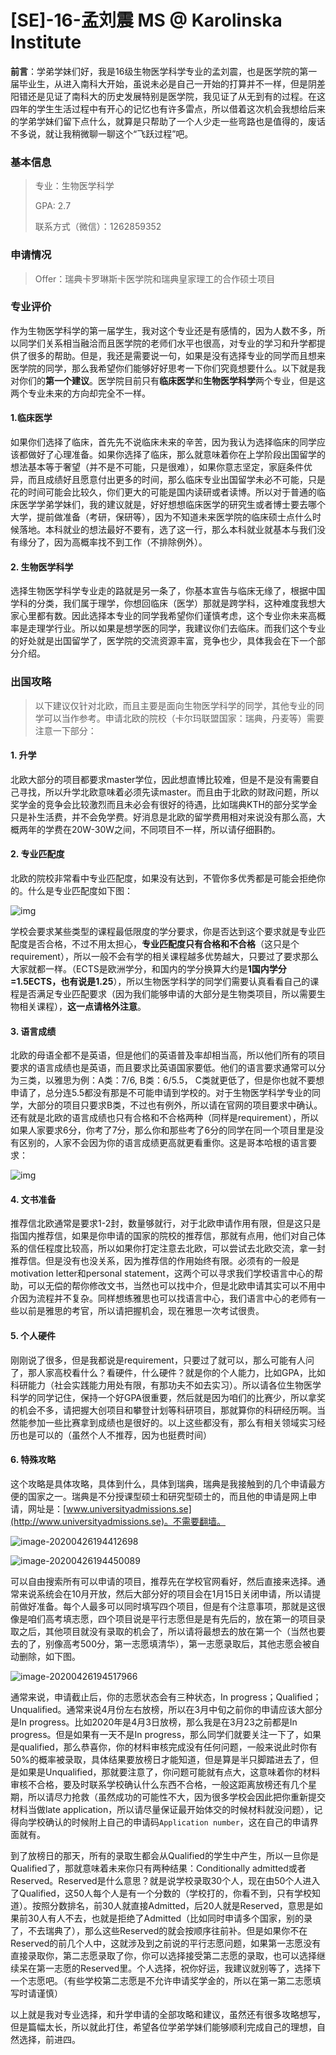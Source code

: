 # [SE]-16-孟刘震 MS @ Karolinska Institute

**前言**：学弟学妹们好，我是16级生物医学科学专业的孟刘震，也是医学院的第一届毕业生，从进入南科大开始，虽说未必是自己一开始的打算并不一样，但是阴差阳错还是见证了南科大的历史发展特别是医学院，我见证了从无到有的过程。在这四年的学生生活过程中有开心的记忆也有许多雷点，所以借着这次机会我想给后来的学弟学妹们留下点什么，就算是只帮助了一个人少走一些弯路也是值得的，废话不多说，就让我稍微聊一聊这个“飞跃过程”吧。

### 基本信息

> 专业：生物医学科学
>
> GPA: 2.7
>
> 联系方式（微信）：1262859352

### 申请情况

> Offer：瑞典卡罗琳斯卡医学院和瑞典皇家理工的合作硕士项目

### 专业评价
作为生物医学科学的第一届学生，我对这个专业还是有感情的，因为人数不多，所以同学们关系相当融洽而且医学院的老师们水平也很高，对专业的学习和升学都提供了很多的帮助。但是，我还是需要说一句，如果是没有选择专业的同学而且想来医学院的同学，那么我希望你们能够好好思考一下你们究竟想要什么。以下就是我对你们的**第一个建议**。医学院目前只有**临床医学**和**生物医学科学**两个专业，但是这两个专业未来的方向却完全不一样。

#### 1.临床医学
如果你们选择了临床，首先先不说临床未来的辛苦，因为我认为选择临床的同学应该都做好了心理准备。如果你选择了临床，那么就意味着你在上学阶段出国留学的想法基本等于奢望（并不是不可能，只是很难），如果你意志坚定，家庭条件优异，而且成绩好且愿意付出更多的时间，那么临床专业出国留学未必不可能，只是花的时间可能会比较久，你们更大的可能是国内读研或者读博。所以对于普通的临床医学学弟学妹们，我的建议就是，好好想想临床医学的研究生或者博士要去哪个大学，提前做准备（考研，保研等），因为不知道未来医学院的临床硕士点什么时候落地。本科就业的想法最好不要有，选了这一行，那么本科就业就基本与我们没有缘分了，因为高概率找不到工作（不排除例外）。

#### 2. 生物医学科学
选择生物医学科学专业走的路就是另一条了，你基本宣告与临床无缘了，根据中国学科的分类，我们属于理学，你想回临床（医学）那就是跨学科，这种难度我想大家心里都有数。因此选择本专业的同学我希望你们谨慎考虑，这个专业你未来高概率是走理学行业。所以如果是想学医的同学，我建议你们去临床。而我们这个专业的好处就是出国留学了，医学院的交流资源丰富，竞争也少，具体我会在下一个部分介绍。

### 出国攻略
> 以下建议仅针对北欧，而且主要是面向生物医学科学的同学，其他专业的同学可以当作参考。申请北欧的院校（卡尔玛联盟国家：瑞典，丹麦等）需要注意一下部分：

#### 1. 升学
北欧大部分的项目都要求master学位，因此想直博比较难，但是不是没有需要自己寻找，所以升学北欧意味着必须先读master。而且由于北欧的财政问题，所以奖学金的竞争会比较激烈而且未必会有很好的待遇，比如瑞典KTH的部分奖学金只是补生活费，并不会免学费。好消息是北欧的留学费用相对来说没有那么高，大概两年的学费在20W-30W之间，不同项目不一样，所以请仔细斟酌。

#### 2. 专业匹配度
北欧的院校非常看中专业匹配度，如果没有达到，不管你多优秀都是可能会拒绝你的。什么是专业匹配度如下图：

![img](./images/mengliuzhen_1.png)

学校会要求某些类型的课程最低限度的学分要求，你是否达到这个要求就是专业匹配度是否合格，不过不用太担心，**专业匹配度只有合格和不合格**（这只是个requirement），所以一般不会有学的相关课程越多优势越大，只要过了要求那么大家就都一样。（ECTS是欧洲学分，和国内的学分换算大约是**1国内学分=1.5ECTS，也有说是1.25**），所以生物医学科学的同学们需要认真看看自己的课程是否满足专业匹配要求（因为我们能够申请的大部分是生物类项目，所以需要生物相关课程），**这一点请格外注意**。

#### 3. 语言成绩
北欧的母语全都不是英语，但是他们的英语普及率却相当高，所以他们所有的项目要求的语言成绩也是英语，而且要求比英语国家要低。他们的语言要求通常可以分为三类，以雅思为例：A类：7/6, B类：6/5.5， C类就更低了，但是你也就不要想申请了，总分连5.5都没有那是不可能申请到学校的。对于生物医学科学专业的同学，大部分的项目只要求B类，不过也有例外，所以请在官网的项目要求中确认。还有就是北欧的语言成绩也只有合格和不合格两种（同样是requirement），所以如果人家要求6分，你考了7分，那么你和那些考了6分的同学在同一个项目里是没有区别的，人家不会因为你的语言成绩更高就更看重你。这是哥本哈根的语言要求：

![img](./images/mengliuzhen_2.png)

#### 4. 文书准备

推荐信北欧通常是要求1-2封，数量够就行，对于北欧申请作用有限，但是这只是指国内推荐信，如果是你申请的国家的院校的推荐信，那就有点用，他们对自己体系的信任程度比较高，所以如果你打定注意去北欧，可以尝试去北欧交流，拿一封推荐信。但是没有也没关系，因为推荐信的作用始终有限。必须有的一般是motivation letter和personal statement，这两个可以寻求我们学校语言中心的帮助，可以无偿的帮你修改文书，当然也可以找中介，但是北欧申请其实可以不用中介因为流程并不复杂。同样想练雅思也可以找语言中心，我们语言中心的老师有一些以前是雅思的考官，所以请把握机会，现在雅思一次考试很贵。

#### 5. 个人硬件
刚刚说了很多，但是我都说是requirement，只要过了就可以，那么可能有人问了，那人家高校看什么？看硬件，什么硬件？就是你的个人能力，比如GPA，比如科研能力（社会实践能力用处有限，有那功夫不如去实习）。所以请各位生物医学科学的同学记住，保持一个好GPA很重要，然后就是因为咱们的比赛少，所以拿奖的机会不多，请把握大创项目和攀登计划等科研项目，那就算你的科研经历啊。当然能参加一些比赛拿到成绩也是很好的。以上这些都没有，那么有相关领域实习经历也是可以的（虽然个人不推荐，因为也挺费时间）

#### 6. 特殊攻略
这个攻略是具体攻略，具体到什么，具体到瑞典，瑞典是我接触到的几个申请最方便的国家之一。瑞典是不分授课型硕士和研究型硕士的，而且他的申请是网上申请，网址是：[www.universityadmissions.se](http://www.universityadmissions.se)。不需要翻墙。

![image-20200426194412698](./images/mengliuzhen_3.png)

![image-20200426194450089](./images/mengliuzhen_4.png)

可以自由搜索所有可以申请的项目，推荐先在学校官网看好，然后直接来选择。通常来说系统会在10月开放，然后大部分好的项目会在1月15日关闭申请，所以请提前做好准备。每个人最多可以同时填写四个项目，但是有个注意事项，那就是这很像是咱们高考填志愿，四个项目说是平行志愿但是是有先后的，放在第一的项目录取之后，其他项目就没有录取的机会了，所以请将最想去的放在第一个（当然也要去的了，别像高考500分，第一志愿填清华），第一志愿录取后，其他志愿会被自动删除，如下图。

![image-20200426194517966](./images/mengliuzhen_5.png)

通常来说，申请截止后，你的志愿状态会有三种状态，In progress；Qualified；Unqualified。通常来说4月份左右放榜，所以在3月中旬之前你的申请应该大部分是In progress。比如2020年是4月3日放榜，那么我是在3月23之前都是In progress。但是如果有一天不是In progress，那么同学们就要关注一下了，如果是qualified，那么恭喜你，你的材料审核完成没有任何问题，一般来说此时你有50%的概率被录取，具体结果要放榜日才能知道，但是算是半只脚踏进去了，但是如果是Unqualified，那就要注意了，你问题可能就有点大，这意味着你的材料审核不合格，要及时联系学校确认什么东西不合格，一般这距离放榜还有几个星期，所以请尽力抢救（虽然成功的可能性不大，因为很多学校会因此把你重新提交材料当做late application，所以请尽量保证最开始体交的时候材料就没问题），记得向学校确认的时候附上自己的申请码`Application number`，这在自己的申请界面就有。

到了放榜日的那天，所有的录取生都会从Qualified的学生中产生，所以一旦你是Qualified了，那就意味着未来你只有两种结果：Conditionally admitted或者Reserved。Reserved是什么意思？就是说学校录取30个人，现在由50个人进入了Qualified，这50人每个人是有一个分数的（学校打的，你看不到，只有学校知道）。按照分数排名，前30人就直接Admitted，后20人就是Reserved，意思是如果前30人有人不去，也就是拒绝了Admitted（比如同时申请多个国家，别的录了，不去瑞典了），那么这些Reserved的就会按顺序往前补。但是如果你不在Reserved的前几个人中，这就涉及到之前说的平行志愿问题，如果第一志愿没有直接录取你，第二志愿录取了你，你可以选择接受第二志愿的录取，也可以选择继续呆在第一志愿的Reserved里。个人选择，祝你好运，我建议就别等了，选择下一个志愿吧。（有些学校第二志愿是不允许申请奖学金的，所以在第一第二志愿填写时请谨慎）

以上就是我对专业选择，和升学申请的全部攻略和建议，虽然还有很多攻略想写，但是篇幅太长，所以就此打住，希望各位学弟学妹们能够顺利完成自己的理想，自然选择，前进四。
